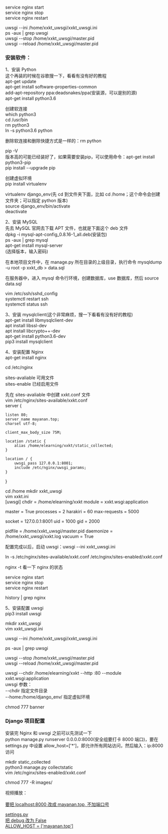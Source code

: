 
service nginx start  
service nginx stop  
service nginx restart  

uwsgi --ini /home/xxkt_uwsgi/xxkt_uwsgi.ini   
ps -aux | grep uwsgi  
uwsgi --stop /home/xxkt_uwsgi/master.pid  
uwsgi --reload /home/xxkt_uwsgi/master.pid  


### 安装软件：

1、安装 Python  
这个再装的时候在谷歌搜一下，看看有没有好的教程  
apt-get update  
apt-get install software-properties-common  
add-apt-repository ppa:deadsnakes/ppa(安装源，可以是别的源)  
apt-get install python3.6  

创建软连接  
which python3  
cd /usr/bin  
rm python3  
ln -s python3.6 python  

删除软连接和删除快捷方式是一样的：rm python  

pip -V  
版本高的可能已经装好了，如果需要安装pip，可以使用命令：apt-get install python3-pip  
pip install --upgrade pip  

创建虚拟环境  
pip install virtualenv  

virtualenv django_env(先 cd 到文件夹下面，比如 cd /home；这个命令会创建文件夹；可以指定 python 版本)  
source django_env/bin/activate  
deactivate  


2、安装 MySQL  
先去 MySQL 官网去下载 APT 文件，也就是下面这个 deb 文件  
dpkg -i mysql-apt-config_0.8.16-1_all.deb(安装包)  
ps -aux | grep mysql  
apt-get install mysql-server  
(选择版本，输入密码)  


在本地项目文件中，在 manage.py 所在目录的上级目录，执行命令 mysqldump -u root -p xxkt_db > data.sql  

在服务器中，进入 mysql 命令行环境，创建数据库，use 数据库，然后 source data.sql  

vim /etc/ssh/sshd_config  
systemctl restart ssh  
systemctl status ssh  


3、安装 mysqlclient(这个非常麻烦，搜一下看看有没有好的教程)  
apt-get install libmysqlclient-dev  
apt install libssl-dev  
apt install libcrypto++-dev   
apt-get install python3.6-dev  
pip3 install mysqlclient  


4、安装配置 Nginx  
apt-get install nginx  

cd /etc/nginx  

sites-avaliable 可用文件  
sites-enable 已经启用文件  

先在 sites-avaliable 中创建 xxkt.conf 文件  
vim /etc/nginx/sites-available/xxkt.conf  
server {  
    
    listen 80;
    server_name mayanan.top;
    charset utf-8;

    client_max_body_size 75M;

    location /static {
        alias /home/elearning/xxkt/static_collected;
    }

    location / {
        uwsgi_pass 127.0.0.1:8001;
        include /etc/nginx/uwsgi_params;
    }

}

cd /home 
mkdir xxkt_uwsgi   
vim xxkt.ini  
\[uwsgi]
chdir = /home/elearning/xxkt 
module = xxkt.wsgi:application 

master = True 
processes = 2 
harakiri = 60
max-requests = 5000 

socket = 127.0.0.1:8001
uid = 1000 
gid = 2000 

pidfile = /home/xxkt_uwsgi/master.pid 
daemonize = /home/xxkt_uwsgi/xxkt.log 
vacuum = True 

配置完成以后，启动 uwsgi：uwsgi --ini xxkt_uwsgi.ini   

ln -s /etc/nginx/sites-available/xxkt.conf /etc/nginx/sites-enabled/xxkt.conf  

nginx -t 看一下 nginx 的状态  

service nginx start  
service nginx stop  
service nginx restart  

history | grep nginx  


5、安装配置 uwsgi  
pip3 install uwsgi  

mkdir xxkt_uwsgi  
vim xxkt_uwsgi.ini  

uwsgi --ini /home/xxkt_uwsgi/xxkt_uwsgi.ini   

ps -aux | grep uwsgi  

uwsgi --stop /home/xxkt_uwsgi/master.pid  
uwsgi --reload /home/xxkt_uwsgi/master.pid  

uwsgi \-\-chdir /home/elearning/xxkt \-\-http :80 \-\-module xxkt.wsgi:application  
uwsgi 参数：  
\-\-chdir 指定文件目录  
\-\-home:/home/django_env/ 指定虚拟环境  



chmod 777 banner  


### Django 项目配置  

安装完 Nginx 和 uwsgi 之前可以先测试一下   
python manage.py runserver 0.0.0.0:8000(安全组要打卡 8000 端口)，要在 settings.py 中设置 allow_host=\['*']，即允许所有网站访问，然后输入：ip:8000 访问  

mkdir static_collected  
python3 manage.py collectstatic  
vim /etc/nginx/sites-enabled/xxkt.conf   

chmod 777 -R images/  

视频播放：  
<a href="javascript:play_video('http://localhost:8000/{{video.video}}')">  
要把 localhost:8000 改成 mayanan.top, 不加端口号  

settings.py  
把 debug 改为 False  
ALLOW_HOST = \['mayanan.top']  



